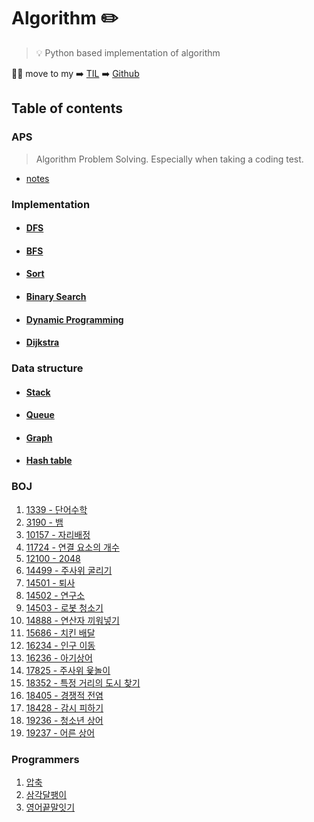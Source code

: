 # Algorithm ✏️

> 💡 Python based implementation of algorithm

🙋‍♂️ move to my ➡️ [TIL](https://pyohamen.gitbook.io/til/) ➡️ [Github](https://github.com/pyohamen) 

## Table of contents

### APS

> Algorithm Problem Solving. Especially when taking a coding test.

* [notes](aps/notes.md)

### Implementation

* #### [DFS](implementation/dfs.md)

* #### [BFS](implementation/bfs.md)

* #### [Sort](implementation/sort.md)

* #### [Binary Search](implementation/binary_search.md)

* #### [Dynamic Programming](implementation/dynamic_programming.md)

* #### [Dijkstra](implementation/dijkstra.md)

### Data structure

* #### [Stack](data_structure/stack.md)
* #### [Queue](data_structure/queue.md)
* #### [Graph](data_structure/graph.md)
* #### [Hash table](data_structure/hash_table.md)

### BOJ

1. [1339 - 단어수학](boj/1339.md)
2. [3190 - 뱀](boj/3190.md)
3. [10157 - 자리배정](/BOJ/10157.md)
4. [11724 - 연결 요소의 개수](/BOJ/11724.md)
5. [12100 - 2048](boj/12100-2048.md)
6. [14499 - 주사위 굴리기](boj/14499.md)
7. [14501 - 퇴사](boj/14501.md)
8. [14502 - 연구소](boj/14502.md)
9. [14503 - 로봇 청소기](boj/14503.md)
10. [14888 - 연산자 끼워넣기](boj/14888.md)
11. [15686 - 치킨 배달](boj/15686.md)
12. [16234 - 인구 이동](boj/16234.md)
13. [16236 - 아기상어](boj/16236.md)
14. [17825 - 주사위 윷놀이](boj/17825.md)
15. [18352 - 특정 거리의 도시 찾기](boj/18352.md)
16. [18405 - 경쟁적 전염](boj/18405.md)
17. [18428 - 감시 피하기](boj/18428.md)
18. [19236 - 청소년 상어](boj/19236.md)
19. [19237 - 어른 상어](boj/19237.md)

### Programmers

1. [압축](Programmers/압축.md)
2. [삼각달팽이](Programmers/삼각달팽이.md)
3. [영어끝말잇기](Programmers/영어끝말잇기.md)

